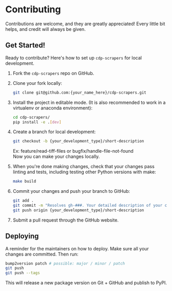 # Contributing

Contributions are welcome, and they are greatly appreciated! Every little bit
helps, and credit will always be given.

## Get Started!

Ready to contribute? Here's how to set up `cdp-scrapers` for local development.

1. Fork the `cdp-scrapers` repo on GitHub.

2. Clone your fork locally:

    ```bash
    git clone git@github.com:{your_name_here}/cdp-scrapers.git
    ```

3. Install the project in editable mode. (It is also recommended to work in a virtualenv or anaconda environment):

    ```bash
    cd cdp-scrapers/
    pip install -e .[dev]
    ```

4. Create a branch for local development:

    ```bash
    git checkout -b {your_development_type}/short-description
    ```

    Ex: feature/read-tiff-files or bugfix/handle-file-not-found<br>
    Now you can make your changes locally.

5. When you're done making changes, check that your changes pass linting and
   tests, including testing other Python versions with make:

    ```bash
    make build
    ```

6. Commit your changes and push your branch to GitHub:

    ```bash
    git add .
    git commit -m "Resolves gh-###. Your detailed description of your changes."
    git push origin {your_development_type}/short-description
    ```

7. Submit a pull request through the GitHub website.

## Deploying

A reminder for the maintainers on how to deploy.
Make sure all your changes are committed.
Then run:

```bash
bump2version patch # possible: major / minor / patch
git push
git push --tags
```

This will release a new package version on Git + GitHub and publish to PyPI.
